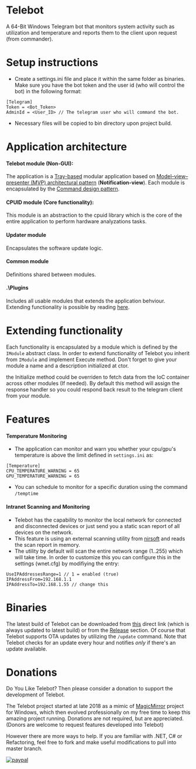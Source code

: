 # Telebot
A 64-Bit Windows Telegram bot that monitors system activity such as utilization and temperature and reports them to the client upon request (from commander).

# Setup instructions
 - Create a settings.ini file and place it within the same folder as binaries. Make sure you have the bot token and the user id (who will control the bot) in the following format:
 
 ```
[Telegram]
Token = <Bot_Token>
AdminId = <User_ID> // The telegram user who will command the bot.
```

- Necessary files will be copied to bin directory upon project build.

# Application architecture

#### Telebot module (Non-GUI):
The application is a [Tray-based](https://docs.microsoft.com/en-us/windows/win32/shell/notification-area) modular application based on [Model–view–presenter (MVP) architectural pattern](https://en.wikipedia.org/wiki/Model%E2%80%93view%E2%80%93presenter) (**Notification-view**). Each module is encapsulated by the [Command design pattern](https://en.wikipedia.org/wiki/Command_pattern).

#### CPUID module (Core functionality):
This module is an abstraction to the cpuid library which is the core of the entire application to perform hardware analyzations tasks.

#### Updater module
Encapsulates the software update logic.

#### Common module
Definitions shared between modules.

#### .\Plugins
Includes all usable modules that extends the application behviour. Extending functionality is possible by reading [here](https://github.com/jdahan91/Telebot/blob/master/README.md#extending-functionality).

# Extending functionality
Each functionality is encapsulated by a module which is defined by the `IModule` abstract class. In order to extend functionality of Telebot you inherit from `IModule` and implement Execute method. Don't forget to give your module a name and a description initialized at ctor.

the Initialize method could be overriden to fetch data from the IoC container across other modules (If needed). By default this method will assign the response handler so you could respond back result to the telegram client from your module.

# Features
#### Temperature Monitoring
- The application can monitor and warn you whether your cpu/gpu's temperature is above the limit defined in `settings.ini` as:

```
[Temperature]
CPU_TEMPERATURE_WARNING = 65 
GPU_TEMPERATURE_WARNING = 65
```

- You can schedule to monitor for a specific duration using the command `/temptime`
#### Intranet Scanning and Monitoring 
- Telebot has the capability to monitor the local network for connected and disconnected devices or just send you a static scan report of all devices on the network.
- This feature is using an external scanning utility from [nirsoft](http://www.nirsoft.net/utils/wireless_network_watcher.html) and reads the scan report in memory.
- The utility by default will scan the entire network range (1..255) which will take time. In order to customize this you can configure this in the settings (wnet.cfg) by modifiying the entry:
```
UseIPAddressesRange=1 // 1 = enabled (true)
IPAddressFrom=192.168.1.1
IPAddressTo=192.168.1.55 // change this
```
# Binaries
The latest build of Telebot can be downloaded from [this](https://raw.githubusercontent.com/jdahan91/Telebot/master/Telebot/Update/Release.zip) direct link (which is always updated to latest build) or from the [Release](https://github.com/jdahan91/Telebot/releases) section. Of course that Telebot supports OTA updates by utilizing the `/update` command.
Note that Telebot checks for an update every hour and notifies *only* if there's an update available.

# Donations
Do You Like Telebot?
Then please consider a donation to support the development of Telebot.

The Telebot project started at late 2018 as a mimic of [MagicMirror](https://magicmirror.builders/) project for Windows, which then evolved professionally on my free time to keep this amazing project running. Donations are not required, but are appreciated. (Donors are welcome to request features developed into Telebot)

However there are more ways to help. If you are familiar with .NET, C# or Refactoring, feel free to fork and make useful modifications to pull into master branch.

[![paypal](https://www.paypalobjects.com/en_US/IL/i/btn/btn_donateCC_LG.gif)](https://www.paypal.com/cgi-bin/webscr?cmd=_donations&business=LKNNJLAD48V7G&item_name=Telebot+development+support&currency_code=ILS&source=url)

